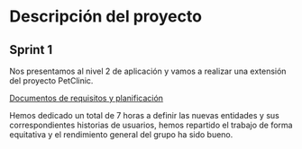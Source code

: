 # Descripción del proyecto
## Sprint 1

Nos presentamos al nivel 2 de aplicación y  vamos a realizar una extensión del proyecto PetClinic.

[Documentos de requisitos y planificación](https://drive.google.com/open?id=1I7Sp9fpjDJnDhFw3LQ-f3176KZw8yM0t)

Hemos dedicado un total de 7 horas a definir las nuevas entidades y sus correspondientes historias de usuarios, hemos repartido el trabajo
de forma equitativa y el rendimiento general del grupo ha sido bueno.
